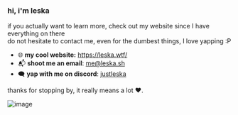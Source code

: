 ### hi, i'm leska

if you actually want to learn more, check out my website since I have everything on there  
do not hesitate to contact me, even for the dumbest things, I love yapping :P

- 🌐 **my cool website:** https://leska.wtf/
- 📬 **shoot me an email**: [me@leska.sh](mailto:me@leska.wtf)
- 🗨️ **yap with me on discord**: [justleska](https://discord.com/users/1179438971995037878)

thanks for stopping by, it really means a lot ❤️.

![image](https://i.redd.it/mkv0oz8bgx0f1.jpeg)
